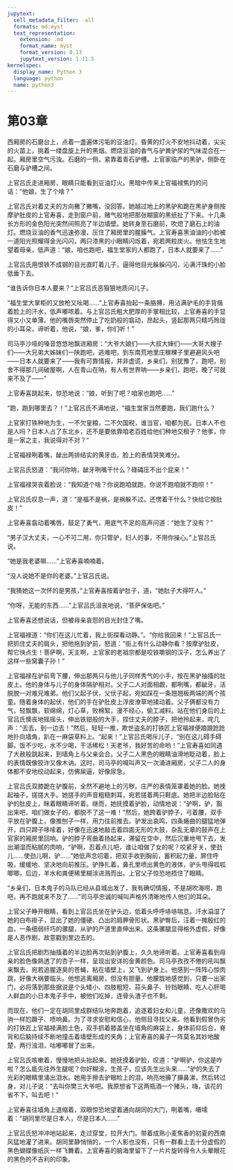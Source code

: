 ```yaml
---
jupytext:
  cell_metadata_filter: -all
  formats: md:myst
  text_representation:
    extension: .md
    format_name: myst
    format_version: 0.13
    jupytext_version: 1.11.5
kernelspec:
  display_name: Python 3
  language: python
  name: python3
---
```

# 第03章 

西厢房的石磨台上，点着一盏遍体污垢的豆油灯。昏黄的灯火不安地抖动着，尖尖的火苗上，挑着一缕盘旋上升的黑烟。燃烧豆油的香气与驴粪驴尿的气味混合在一起。厢房里空气污浊。石磨的一侧，紧靠着青石驴槽。上官家临产的黑驴，侧卧在石磨与驴槽之间。 

上官吕氏走进厢房，眼睛只能看到豆油灯火。黑暗中传来上官福禄焦灼的问话：“他娘，生了个啥？” 

上官吕氏对着丈夫的方向撇了撇嘴，没回答。她越过地上的黑驴和跪在黑驴身侧按摩驴肚皮的上官寿喜，走到窗户前，赌气般地把那张糊窗的黑纸扯了下来。十几条长方形的金色阳光突然间照亮了半边墙壁。她转身至石磨前，吹熄了磨石上的油灯。燃烧豆油的香气迅速弥漫，压住了厢房里的腥臊气。上官寿喜黑油油的小脸被一道阳光照耀得金光闪闪，两只漆黑的小眼睛闪烁着，宛若两粒炭火。他怯生生地望着母亲，低声道：“娘，咱也跑吧，福生堂家的人都跑了，日本人就要来了……” 

上官吕氏用恨铁不成钢的目光直盯着儿子，逼得他目光躲躲闪闪，沁满汗珠的小脸低垂下去。 

“谁告诉你日本人要来？”上官吕氏恶狠狠地质问儿子。 

“福生堂大掌柜的又放枪又吆喝……”上官寿喜抬起一条胳膊，用沾满驴毛的手背揩着脸上的汗水，低声嘟哝着。与上官吕氏粗大肥厚的手掌相比较，上官寿喜的手显得又小又单薄。他的嘴唇突然停止了吃奶般的翕动，昂起头，竖起那两只精巧玲珑的小耳朵，谛听着，他说，“娘，爹，你们听！” 

司马亭沙哑的嗓音悠悠地飘进厢房：“大爷大娘们——大叔大婶们——大哥大嫂子们——大兄弟大姊妹们一陕跑吧，逃难吧，到东南荒地里庄稼稞子里避避风头吧——日本人就要来了——我有可靠情报，并非虚谎，乡亲们，别犹豫了，跑吧，别舍不得那几间破屋啊，人在青山在呐，有人有世界呐——乡亲们，跑吧，晚了可就来不及了——” 

上官寿喜跳起来，惊恐地说：“娘，听到了吧？咱家也跑吧……” 

“跑，跑到哪里去？！”上官吕氏不满地说，“福生堂家当然要跑，我们跑什么？ 

上官家打铁种地为生，一不欠皇粮，二不欠国税，谁当官，咱都为民。日本人不也是人吗？日本人占了东北乡，还不是要依靠咱老百姓给他们种地交租子？他爹，你是一家之主，我说得对不对？“ 

上官福禄咧着嘴，龇出两排结实的黄牙齿，脸上的表情哭笑难分。 

上官吕氏怒道：“我问你呐，龇牙咧嘴干什么？碌碡压不出个屁来！” 

上官福禄哭丧着脸说：“我知道个啥？你说跑咱就跑，你说不跑咱就不跑呗！” 

上官吕氏叹息一声，道：“是福不是祸，是祸躲不过。还愣着干什么？快给它按肚皮！” 

上官寿喜翕动着嘴唇，鼓足了勇气，用底气不足的高声问道：“她生了没有？” 

“男子汉大丈夫，一心不可二用，你只管驴，妇人的事，不用你操心。”上官吕氏说。 

“她是我老婆嘛……”上官寿喜喃喃着。 

“没人说她不是你的老婆。”上官吕氏说。 

“我猜她这一次怀的是男孩，”上官寿喜按着驴肚子，道，“她肚子大得吓人。” 

“你呀，无能的东西……”上官吕氏沮丧地说，“菩萨保佑吧。” 

上官寿喜还想说话，但被母亲哀怨的目光封住了嘴。 

上官福禄道：“你们在这儿忙着，我上街探看动静。”。“你给我回来！”上官吕氏一把抓住丈夫的肩头，把他拖到驴前，怒道：“街上有什么动静你看？按摩驴肚皮，帮它快点生！菩萨啊，天主啊，上官家的老祖宗都是咬铁嚼钢的汉子，怎么养出了这样一些窝囊子孙！” 

上官福禄在驴前弯下腰，伸出那两只与他儿子同样秀气的小手，按在黑驴抽搐的肚皮上。他的身体与儿子的身体隔驴相对。父子二人对面相觑，都咧嘴，都龇牙，活脱脱一对难兄难弟。他们父起子伏，父伏子起，宛如踩在一条翘翘板两端的两个孩童。随着身体的起伏，他们的手在驴肚皮上浮皮潦草地揉动着。父子俩都没有力气，轻飘飘，软绵绵，灯心草，败棉絮，漫不经心，偷工减料。站在他们身后的上官吕氏懊丧地摇摇头，伸出铁钳般的大手，捏住丈夫的脖子，把他拎起来，咤几声：“去去，到一边去！”然后，轻轻一推，欺世盗名的打铁匠上官福禄便踉踉跄跄地扑向墙角，趴在一麻袋草料上。“起来！”上官吕氏喝斥儿子，“别在这儿碍手碍脚，饭不少吃，水不少喝，干活稀松！天老爷，我好苦的命哟！”上官寿喜如同遇了大赦般跳起来，到墙角上与父亲会合。父子二人黑色的眼睛油滑地眨动着，脸上的表情既像狡诈又像木讷。这时，司马亭的喊叫声又一次涌进厢房，父子二人的身体都不安地绞动起来，仿佛屎逼，好像尿急。 

上官吕氏双膝跪在驴腹前，全然不避地上的污秽。庄严的表情笼罩着她的脸。她挽起袖子，搓搓大手。她搓手的声音粗糙刺耳，宛若搓着两只鞋底。她把半边脸贴在驴的肚皮上，眯着眼睛谛听着。继而，她抚摸着驴脸，动情地说：“驴啊，驴，豁出来吧，咱们做女子的，都脱不了这一难！”然后，她跨着驴脖子，弓着腰，双手平放在驴腹上，像推刨子一样，用力往前推去。驴发出哀鸣，四条蜷曲的腿猛地弹开，四只蹄子哆嗦着，好像在迅速地敲击着四面无形的大鼓，杂乱无章的鼓声在上官家的厢房里回响。驴的脖子弯曲着扬起来，滞留在空中，然后沉重地甩下去，发出潮湿而粘腻的肉响，“驴啊，忍着点儿吧，谁让咱做了女的呢？咬紧牙关，使劲儿……使劲儿啊，驴……”她低声念叨着，把双手收到胸前，蓄积起力量，屏住呼吸，缓缓地、坚决地向前推压。驴挣扎着，鼻孔里喷出黄色的液体，驴头甩得呱呱唧唧，后边，羊水和粪便稀里糊涂进溅而出。上官父子惊恐地捂住了眼睛。 

“乡亲们，日本鬼子的马队已经从县城出发了，我有确切情报，不是胡吹海唠，跑吧，再不跑就来不及了……”司马亭忠诚的喊叫声格外清晰地传人他们的耳朵。 

上官父子睁开眼睛，看到上官吕氏坐在驴头边，低着头呼呼哧哧喘息。汗水溻湿了她的白布褂子，显出了她的僵硬、凸出的肩胛骨形状。黑驴臀后，汪着一摊殷红的血，一条细弱纤巧的骡腿，从驴的产道里直伸出来。这条骡腿显得格外虚假，好像是人恶作剧，故意戳到里边去的。 

上官吕氏把剧烈抽搐着的半边脸再次贴到驴腹上，久久地谛听着。上官寿喜看到母亲的脸色像熟透了的杏子一样，呈现出安详的金黄颜色。司马亭孜孜不倦的吼叫飘来飘去，宛若追腥逐臭的苍蝇，粘在墙壁上，又飞到驴身上。他感到一阵阵心惊肉跳，好像大祸要临头。他想逃离厢房，但没有胆量。他朦胧地感觉到，只要一出家门，必将落到那些据说是个头矮小、四肢粗短、蒜头鼻子、铃铛眼睛、吃人心肝喝人鲜血的小日本鬼子手中，被他们吃掉，连骨头渣子也不剩。 

而现在，他们一定在胡同里成群结队地奔跑着，追逐着妇女和儿童，还像撒欢的马驹一样尥蹶子、喷响鼻。为了寻求安慰和信心，他侧目寻找父亲。他看到假冒伪劣的打铁匠上官福禄满脸土色，双手抓着膝盖坐在墙角的麻袋上，身体前仰后合，脊背和后脑持续不断地撞击着墙壁形成的夹角；上官寿喜的鼻子一阵莫名其妙地酸楚，两行浊泪，咕嘟嘟冒了出来。 

上官吕氏咳嗽着，慢慢地把头抬起来。她抚摸着驴脸，叹道：“驴啊驴，你这是咋啦？怎么能先往外生腿呢？你好糊涂，生孩子，应该先生出头来……”驴的失去了光彩的眼睛里涌出泪水。她用手擦去驴眼睑上的泪，响亮地擤了擤鼻涕，然后转过身，对儿子说：“去叫你樊三大爷吧。我原想省下这两瓶酒一个猪头，嗨，该花的省不下，叫去吧！” 

上官寿喜往墙角上退缩着，双眼惊恐地望着通向胡同的大门，咧着嘴，嗫嚅着：“胡同里尽是日本人，尽是日本人……” 

上官吕氏怒冲冲地站起来，走过穿堂，拉开大门。带着成熟小麦焦香的初夏的西南风猛地灌了进来。胡同里静悄悄的，一个人影也没有，只有一群看上去十分虚假的黑色蝴蝶像纸灰一样飞舞着。上官寿喜的脑海里留下了一片片旋转得令人头晕眼花的黑色的不吉利的印象。 

